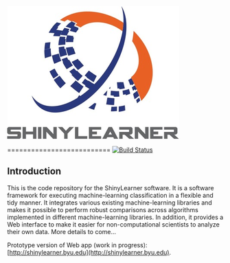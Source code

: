 ![ShinyLearner logo](Web/shinylearner/www/Logo_Small.jpg)

==========================
[![Build Status](https://travis-ci.org/srp33/ShinyLearner.svg?branch=master)](https://travis-ci.org/srp33/ShinyLearner)

## Introduction

This is the code repository for the ShinyLearner software. It is a software framework for executing machine-learning classification in a flexible and tidy manner. It integrates various existing machine-learning libraries and makes it possible to perform robust comparisons across algorithms implemented in different machine-learning libraries. In addition, it provides a Web interface to make it easier for non-computational scientists to analyze their own data. More details to come...

Prototype version of Web app (work in progress): [http://shinylearner.byu.edu](http://shinylearner.byu.edu).
